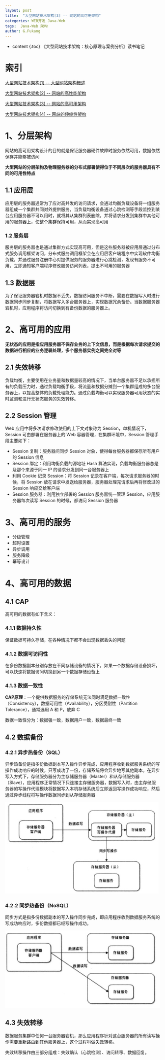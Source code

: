 ```yaml
---
layout: post
title:  "大型网站技术架构[3] -- 网站的高可用架构"
categories: WEB开发 Java-Web
tags:  Java-Web 架构
author: G.Fukang
---
```

* content
{:toc}
《大型网站技术架构：核心原理与案例分析》读书笔记

# 索引

[大型网站技术架构[1] -- 大型网站架构概述](https://gongfukangee.github.io/2018/06/27/Web-Site-Technology-Framework-1/)

[大型网站技术架构[2] -- 网站的高性能架构](https://gongfukangee.github.io/2018/06/28/Web-Site-Technology-Framework-2/)

[大型网站技术架构[3] -- 网站的高可用架构](https://gongfukangee.github.io/2018/06/28/Web-Site-Technology-Framework-3/)

[大型网站技术架构[4] -- 网站的伸缩性架构](https://gongfukangee.github.io/2018/08/04/Web-Site-Technology-Framework-4/)

# 1、分层架构

网站的高可用架构设计的目的就是保证服务器硬件故障时服务依然可用，数据依然保存并能够被访问

**大型网站的分层架构及物理服务器的分布式部署使得位于不同层次的服务器具有不同的可用性特点**

## 1.1 应用层

应用层的服务器通常为了应对高并发的访问请求，会通过均衡负载设备将一组服务器组成一个集群共同对外提供服务，当负载均衡设备通过心跳检测等手段监控到某台应用服务器不可以用时，就将其从集群列表删除，并将请求分发到集群中其他可用的服务器上，使整个集群保持可用，从而实现高可用

### 1.2 服务层

服务层的服务器也是通过集群方式实现高可用，但是这些服务器被应用层通过分布式服务调用框架访问，分布式服务调用框架会在应用层客户端程序中实现软件均衡负载，并通过服务注册中心对提供服务的服务器进行心跳检测，发现有服务不可用，立即通知客户端程序修改服务访问列表，提出不可用的服务器

## 1.3 数据层

为了保证服务器宕机时数据不丢失，数据访问服务不中断，需要在数据写入时进行数据同步同步复制，将数据写入多台服务器上，实现数据冗余备份。当数据服务器宕机时，应用程序将访问切换到有备份数据的服务器上。

# 2、高可用的应用

**无状态的应用是指应用服务器不保存业务的上下文信息，而是根据每次请求提交的数据进行相应的业务逻辑处理，多个服务器实例之间完全对等**

## 2.1 失效转移

负载均衡，主要使用在业务量和数据量较高的情况下，当单台服务器不足以承担所有的负载压力时，通过负载均衡手段，将流量和数据分摊到一个集群组成的多台服务器上，以提高整体的负载处理能力。通过负载均衡可以实现服务器可用状态的实时监测和进行无状态服务的失效转移。

## 2.2 Session 管理

Web 应用中将多次请求修改使用的上下文对象称为 Session，单机情况下，Session 可由部署在服务器上的 Web 容器管理，在集群环境中，Session 管理手段主要如下：

- Session 复制：服务器间同步 Session 对象，使得每台服务器都保存所有用户的 Session 信息
- Session 绑定：利用均衡负载的源地址 Hash 算法实现，负载均衡服务器总是及那个来源于同一 IP 的请求分发到同一台服务器上
- 利用 Cookie 记录 Session：将 Session 记录在客户端，每次请求服务器的时候，将 Session 放在请求中发送给服务器，服务器处理完请求后再将修改过的 Session 响应交给客户端
- Session 服务器：利用独立部署的 Session 服务器统一管理 Session，应用服务器每次读写 Session 的时候，都访问 Session 服务器

# 3、高可用的服务

- 分级管理
- 超时设置
- 异步调用
- 服务降级
- 幂等设计

# 4、高可用的数据

## 4.1 CAP

高可用的数据有如下含义：

### 4.1.1 数据持久性

保证数据可持久存储，在各种情况下都不会出现数据丢失的问题

### 4.1.2 数据可访问性

在多份数据副本分别存放在不同存储设备的情况下，如果一个数据存储设备损坏，可以快速将数据访问切换到另一个数据存储设备上

### 4.1.3 数据一致性

**CAP原理**：一个提供数据服务的存储系统无法同时满足数据一致性（Consistency），数据可用性（Availability），分区受耐性（Partition Tolerance），通常选用 A 和 P，放弃 C

数据一致性分为：数据强一致，数据用户一致，数据最终一致

## 4.2 数据备份

### 4.2.1 异步热备份（SQL）

异步热备份是指多份数据副本写入操作异步完成，应用程序收到数据服务系统的写操作成功响应的时候，只写成功了一份，存储系统将会异步地写其他副本。在异步写入方式下，存储服务器分为主存储服务器（Master）和从存储服务器（Slave），应用程序正常情况下只连接主存储服务器，数据写入时，由主存储服务器的写操作代理模块将数据写入本机存储系统后立即返回写操作成功响应，然后通过异步线程将写操作数据同步到从存储服务器

![](https://github.com/gongfukangEE/gongfukangEE.github.io/raw/master/_pic/Web/Framework_14.jpg)

### 4.2.2 同步热备份（NoSQL）

同步方式是指多份数据副本的写入操作同步完成，即应用程序收到数据服务系统的写成功响应时，多份数据都已经写操作成功。

![](https://github.com/gongfukangEE/gongfukangEE.github.io/raw/master/_pic/Web/Framework_15.jpg)

## 4.3 失效转移

数据服务集群中任何一台服务器宕机，那么应用程序针对这台服务器的所有读写操作需要重新路由到其他服务器上，这个过程叫做失效转移。

失效转移操作由三部分组成：失效确认（心跳检测）、访问转移、数据回复。